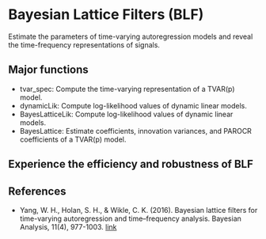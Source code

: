 # Bayesian Lattice Filters (BLF)

Estimate the parameters of time-varying autoregression models and reveal the time-frequency representations of signals.

## Major functions

 - tvar_spec: Compute the time-varying representation of a TVAR(p) model.
 - dynamicLik: Compute log-likelihood values of dynamic linear models.
 - BayesLatticeLik: Compute log-likelihood values of dynamic linear models.
 - BayesLattice: Estimate coefficients, innovation variances, and PAROCR coefficients of a TVAR(p) model.
 
## Experience the efficiency and robustness of BLF

## References
* Yang, W. H., Holan, S. H., & Wikle, C. K. (2016). Bayesian lattice filters for time-varying autoregression and time–frequency analysis. Bayesian Analysis, 11(4), 977-1003. [link](https://projecteuclid.org/journals/bayesian-analysis/volume-11/issue-4/Bayesian-Lattice-Filters-for-Time-Varying-Autoregression-and-TimeFrequency-Analysis/10.1214/15-BA978.full?tab=ArticleLink)
